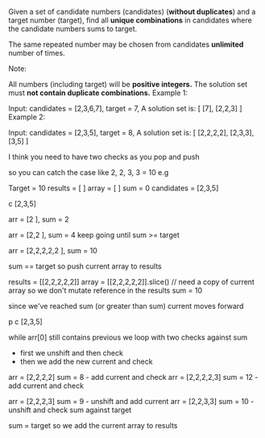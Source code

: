 Given a set of candidate numbers (candidates) (**without duplicates**) and a target number (target), find all **unique combinations** in candidates where the candidate numbers sums to target.

The same repeated number may be chosen from candidates **unlimited** number of times.

Note:

All numbers (including target) will be **positive integers.**
The solution set must **not contain duplicate combinations.**
Example 1:

Input: candidates = [2,3,6,7], target = 7,
A solution set is:
[
  [7],
  [2,2,3]
]
Example 2:

Input: candidates = [2,3,5], target = 8,
A solution set is:
[
  [2,2,2,2],
  [2,3,3],
  [3,5]
]


I think you need to have two checks as you pop and push

so you can catch the case like 2, 2, 3, 3 = 10 e.g

Target = 10
results = [ ]
array = [ ]
sum = 0
candidates = [2,3,5]

   c
  [2,3,5]
   <!-- p = 0 -->

arr = [2 ], sum = 2

arr = [2,2 ], sum = 4
keep going until sum >= target

arr = [2,2,2,2,2 ], sum = 10

sum == target so push current array to results

results = [[2,2,2,2,2]]
array = [[2,2,2,2,2]].slice() // need a copy of current array so we don't mutate reference in the results
sum = 10

since we've reached sum (or greater than sum) current moves forward

   p c
  [2,3,5]

while arr[0] still contains previous we loop with two checks against sum
  - first we unshift and then check
  - then we add the new current and check

arr = [2,2,2,2]  sum = 8 - add current and check
arr = [2,2,2,2,3]  sum = 12 - add current and check

arr = [2,2,2,3]  sum = 9 - unshift and add current
arr = [2,2,3,3]  sum = 10 - unshift and check sum against target

sum = target so we add the current array to results


